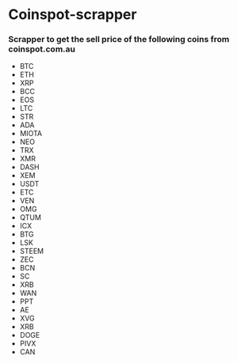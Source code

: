 # Coinspot-scrapper

### Scrapper to get the sell price of the following coins from coinspot.com.au
* BTC 
* ETH 
* XRP 
* BCC 
* EOS 
* LTC 
* STR 
* ADA 
* MIOTA 
* NEO 
* TRX 
* XMR 
* DASH 
* XEM 
* USDT 
* ETC 
* VEN 
* OMG 
* QTUM 
* ICX 
* BTG 
* LSK 
* STEEM 
* ZEC 
* BCN 
* SC 
* XRB 
* WAN 
* PPT 
* AE 
* XVG 
* XRB 
* DOGE 
* PIVX 
* CAN
